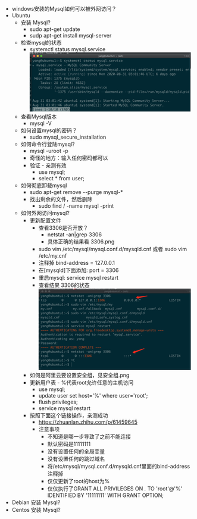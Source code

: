* windows安装的Mysql如何可以被外网访问？
* Ubuntu 
  * 安装 Mysql?
    * sudo apt-get update
    * sudp apt-get install mysql-server
  * 检查mysql的状态
    * systemctl status mysql.service
    ![](./images/mysql-success.png)
  * 查看Mysql版本
    * mysql -V
  * 如何设置mysql的密码？
    * sudo mysql_secure_installation
  * 如何命令行登陆mysql?
    * mysql -uroot -p
    * 奇怪的地方：输入任何密码都可以
    * 验证 - 亲测有效
      * use mysql;
      * select * from user;
  * 如何彻底卸载mysql
    * sudo apt-get remove --purge mysql-\*
    * 找出剩余的文件，然后删除
      * sudo find  / -name mysql -print
  * 如何外网访问mysql?
    * 更新配置文件
      * 查看3306是否开放？
        * netstat -an|grep 3306
        * 具体正确的结果看 3306.png
      * sudo vim /etc/mysql/mysql.conf.d/mysqld.cnf 或者 sudo vim /etc/my.cnf
      * 注释掉 bind-address = 127.0.0.1
      * 在[mysqld]下面添加: port = 3306
      * 重启mysql: service mysql restart
      * 查看结果 3306的状态
        ![](./images/3306.png)
    * 如何是阿里云要设置安全组，见安全组.png
    * 更新用户表 - %代表root允许任意的主机访问
      * use mysql;
      * update user set host='%' where user='root';
      * flush privileges;
      * service mysql restart
    * 按照下面这个链接操作，亲测成功
      * https://zhuanlan.zhihu.com/p/61459645
      * 注意事项
        * 不知道是哪一步导致了之前不能连接
        * 默认密码是11111111
        * 没有设置任何的全局变量
        * 没有设置任何的跳过域名
        * 将/etc/mysql/mysql.conf.d/mysqld.cnf里面的bind-address 注释掉
        * 仅仅更新了root的host为%
        * 仅仅执行了GRANT ALL PRIVILEGES ON *.* TO 'root'@'%' IDENTIFIED BY '11111111' WITH GRANT OPTION;
* Debian 安装 Mysql?
* Centos 安装 Mysql?
